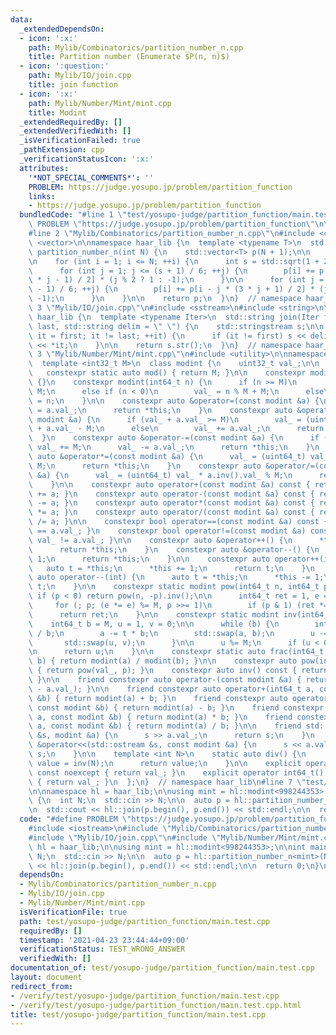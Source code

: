```yaml
---
data:
  _extendedDependsOn:
  - icon: ':x:'
    path: Mylib/Combinatorics/partition_number_n.cpp
    title: Partition number (Enumerate $P(n, n)$)
  - icon: ':question:'
    path: Mylib/IO/join.cpp
    title: join function
  - icon: ':x:'
    path: Mylib/Number/Mint/mint.cpp
    title: Modint
  _extendedRequiredBy: []
  _extendedVerifiedWith: []
  _isVerificationFailed: true
  _pathExtension: cpp
  _verificationStatusIcon: ':x:'
  attributes:
    '*NOT_SPECIAL_COMMENTS*': ''
    PROBLEM: https://judge.yosupo.jp/problem/partition_function
    links:
    - https://judge.yosupo.jp/problem/partition_function
  bundledCode: "#line 1 \"test/yosupo-judge/partition_function/main.test.cpp\"\n#define\
    \ PROBLEM \"https://judge.yosupo.jp/problem/partition_function\"\n\n#include <iostream>\n\
    #line 2 \"Mylib/Combinatorics/partition_number_n.cpp\"\n#include <cmath>\n#include\
    \ <vector>\n\nnamespace haar_lib {\n  template <typename T>\n  std::vector<T>\
    \ partition_number_n(int N) {\n    std::vector<T> p(N + 1);\n\n    p[0] = 1;\n\
    \n    for (int i = 1; i <= N; ++i) {\n      int s = std::sqrt(1 + 24 * i);\n\n\
    \      for (int j = 1; j <= (s + 1) / 6; ++j) {\n        p[i] += p[i - j * (3\
    \ * j - 1) / 2] * (j % 2 ? 1 : -1);\n      }\n\n      for (int j = 1; j <= (s\
    \ - 1) / 6; ++j) {\n        p[i] += p[i - j * (3 * j + 1) / 2] * (j % 2 ? 1 :\
    \ -1);\n      }\n    }\n\n    return p;\n  }\n}  // namespace haar_lib\n#line\
    \ 3 \"Mylib/IO/join.cpp\"\n#include <sstream>\n#include <string>\n\nnamespace\
    \ haar_lib {\n  template <typename Iter>\n  std::string join(Iter first, Iter\
    \ last, std::string delim = \" \") {\n    std::stringstream s;\n\n    for (auto\
    \ it = first; it != last; ++it) {\n      if (it != first) s << delim;\n      s\
    \ << *it;\n    }\n\n    return s.str();\n  }\n}  // namespace haar_lib\n#line\
    \ 3 \"Mylib/Number/Mint/mint.cpp\"\n#include <utility>\n\nnamespace haar_lib {\n\
    \  template <int32_t M>\n  class modint {\n    uint32_t val_;\n\n  public:\n \
    \   constexpr static auto mod() { return M; }\n\n    constexpr modint() : val_(0)\
    \ {}\n    constexpr modint(int64_t n) {\n      if (n >= M)\n        val_ = n %\
    \ M;\n      else if (n < 0)\n        val_ = n % M + M;\n      else\n        val_\
    \ = n;\n    }\n\n    constexpr auto &operator=(const modint &a) {\n      val_\
    \ = a.val_;\n      return *this;\n    }\n    constexpr auto &operator+=(const\
    \ modint &a) {\n      if (val_ + a.val_ >= M)\n        val_ = (uint64_t) val_\
    \ + a.val_ - M;\n      else\n        val_ += a.val_;\n      return *this;\n  \
    \  }\n    constexpr auto &operator-=(const modint &a) {\n      if (val_ < a.val_)\
    \ val_ += M;\n      val_ -= a.val_;\n      return *this;\n    }\n    constexpr\
    \ auto &operator*=(const modint &a) {\n      val_ = (uint64_t) val_ * a.val_ %\
    \ M;\n      return *this;\n    }\n    constexpr auto &operator/=(const modint\
    \ &a) {\n      val_ = (uint64_t) val_ * a.inv().val_ % M;\n      return *this;\n\
    \    }\n\n    constexpr auto operator+(const modint &a) const { return modint(*this)\
    \ += a; }\n    constexpr auto operator-(const modint &a) const { return modint(*this)\
    \ -= a; }\n    constexpr auto operator*(const modint &a) const { return modint(*this)\
    \ *= a; }\n    constexpr auto operator/(const modint &a) const { return modint(*this)\
    \ /= a; }\n\n    constexpr bool operator==(const modint &a) const { return val_\
    \ == a.val_; }\n    constexpr bool operator!=(const modint &a) const { return\
    \ val_ != a.val_; }\n\n    constexpr auto &operator++() {\n      *this += 1;\n\
    \      return *this;\n    }\n    constexpr auto &operator--() {\n      *this -=\
    \ 1;\n      return *this;\n    }\n\n    constexpr auto operator++(int) {\n   \
    \   auto t = *this;\n      *this += 1;\n      return t;\n    }\n    constexpr\
    \ auto operator--(int) {\n      auto t = *this;\n      *this -= 1;\n      return\
    \ t;\n    }\n\n    constexpr static modint pow(int64_t n, int64_t p) {\n     \
    \ if (p < 0) return pow(n, -p).inv();\n\n      int64_t ret = 1, e = n % M;\n \
    \     for (; p; (e *= e) %= M, p >>= 1)\n        if (p & 1) (ret *= e) %= M;\n\
    \      return ret;\n    }\n\n    constexpr static modint inv(int64_t a) {\n  \
    \    int64_t b = M, u = 1, v = 0;\n\n      while (b) {\n        int64_t t = a\
    \ / b;\n        a -= t * b;\n        std::swap(a, b);\n        u -= t * v;\n \
    \       std::swap(u, v);\n      }\n\n      u %= M;\n      if (u < 0) u += M;\n\
    \n      return u;\n    }\n\n    constexpr static auto frac(int64_t a, int64_t\
    \ b) { return modint(a) / modint(b); }\n\n    constexpr auto pow(int64_t p) const\
    \ { return pow(val_, p); }\n    constexpr auto inv() const { return inv(val_);\
    \ }\n\n    friend constexpr auto operator-(const modint &a) { return modint(M\
    \ - a.val_); }\n\n    friend constexpr auto operator+(int64_t a, const modint\
    \ &b) { return modint(a) + b; }\n    friend constexpr auto operator-(int64_t a,\
    \ const modint &b) { return modint(a) - b; }\n    friend constexpr auto operator*(int64_t\
    \ a, const modint &b) { return modint(a) * b; }\n    friend constexpr auto operator/(int64_t\
    \ a, const modint &b) { return modint(a) / b; }\n\n    friend std::istream &operator>>(std::istream\
    \ &s, modint &a) {\n      s >> a.val_;\n      return s;\n    }\n    friend std::ostream\
    \ &operator<<(std::ostream &s, const modint &a) {\n      s << a.val_;\n      return\
    \ s;\n    }\n\n    template <int N>\n    static auto div() {\n      static auto\
    \ value = inv(N);\n      return value;\n    }\n\n    explicit operator int32_t()\
    \ const noexcept { return val_; }\n    explicit operator int64_t() const noexcept\
    \ { return val_; }\n  };\n}  // namespace haar_lib\n#line 7 \"test/yosupo-judge/partition_function/main.test.cpp\"\
    \n\nnamespace hl = haar_lib;\n\nusing mint = hl::modint<998244353>;\n\nint main()\
    \ {\n  int N;\n  std::cin >> N;\n\n  auto p = hl::partition_number_n<mint>(N);\n\
    \n  std::cout << hl::join(p.begin(), p.end()) << std::endl;\n\n  return 0;\n}\n"
  code: "#define PROBLEM \"https://judge.yosupo.jp/problem/partition_function\"\n\n\
    #include <iostream>\n#include \"Mylib/Combinatorics/partition_number_n.cpp\"\n\
    #include \"Mylib/IO/join.cpp\"\n#include \"Mylib/Number/Mint/mint.cpp\"\n\nnamespace\
    \ hl = haar_lib;\n\nusing mint = hl::modint<998244353>;\n\nint main() {\n  int\
    \ N;\n  std::cin >> N;\n\n  auto p = hl::partition_number_n<mint>(N);\n\n  std::cout\
    \ << hl::join(p.begin(), p.end()) << std::endl;\n\n  return 0;\n}\n"
  dependsOn:
  - Mylib/Combinatorics/partition_number_n.cpp
  - Mylib/IO/join.cpp
  - Mylib/Number/Mint/mint.cpp
  isVerificationFile: true
  path: test/yosupo-judge/partition_function/main.test.cpp
  requiredBy: []
  timestamp: '2021-04-23 23:44:44+09:00'
  verificationStatus: TEST_WRONG_ANSWER
  verifiedWith: []
documentation_of: test/yosupo-judge/partition_function/main.test.cpp
layout: document
redirect_from:
- /verify/test/yosupo-judge/partition_function/main.test.cpp
- /verify/test/yosupo-judge/partition_function/main.test.cpp.html
title: test/yosupo-judge/partition_function/main.test.cpp
---
```

